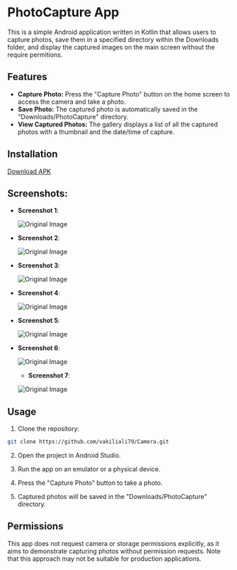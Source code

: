 # PhotoCapture App

This is a simple Android application written in Kotlin that allows users to capture photos, save them in a specified directory within the Downloads folder, and display the captured images on the main screen without the require permitions.

## Features

- **Capture Photo:** Press the "Capture Photo" button on the home screen to access the camera and take a photo.
- **Save Photo:** The captured photo is automatically saved in the "Downloads/PhotoCapture" directory.
- **View Captured Photos:** The gallery displays a list of all the captured photos with a thumbnail and the date/time of capture.

## Installation

[Download APK](https://raw.githubusercontent.com/vakiliali79/Camera/master/Camera.apk)


## Screenshots:

- **Screenshot 1**:

  ![Original Image](screenshots/1.png)

- **Screenshot 2**:

  ![Original Image](screenshots/2.png)

- **Screenshot 3**:

  ![Original Image](screenshots/3.png)

- **Screenshot 4**:

  ![Original Image](screenshots/4.png)

- **Screenshot 5**:

  ![Original Image](screenshots/5.png)

- **Screenshot 6**:

  ![Original Image](screenshots/6.png)

  - **Screenshot 7**:

  ![Original Image](screenshots/7.png)


## Usage


1. Clone the repository:

```bash
git clone https://github.com/vakiliali79/Camera.git
```

2. Open the project in Android Studio.

3. Run the app on an emulator or a physical device.

4. Press the "Capture Photo" button to take a photo.

5. Captured photos will be saved in the "Downloads/PhotoCapture" directory.

## Permissions

This app does not request camera or storage permissions explicitly, as it aims to demonstrate capturing photos without permission requests. Note that this approach may not be suitable for production applications.
